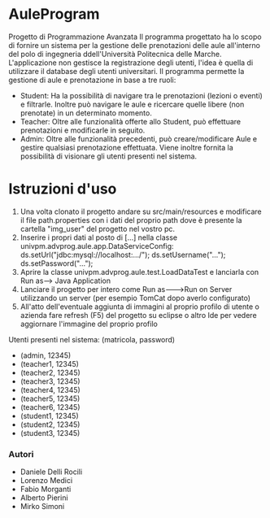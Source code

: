 # AuleProgram
Progetto di Programmazione Avanzata
Il programma progettato ha lo scopo di fornire un sistema per la gestione delle prenotazioni delle aule all'interno del polo di ingegneria ddell'Università Politecnica delle Marche.
L'applicazione non gestisce la registrazione degli utenti, l'idea è quella di utilizzare il database degli utenti universitari.
Il programma permette la gestione di aule e prenotazione in base a tre ruoli:
- Student: Ha la possibilità di navigare tra le prenotazioni (lezioni o eventi) e filtrarle. Inoltre può navigare le aule e ricercare quelle libere (non prenotate) in un determinato momento.
- Teacher: Oltre alle funzionalità offerte allo Student, può effettuare prenotazioni e modificarle in seguito.
- Admin: Oltre alle funzionalità precedenti, può creare/modificare Aule e gestire qualsiasi prenotazione effettuata. Viene inoltre fornita la possibilità di visionare gli utenti presenti nel sistema.


# Istruzioni d'uso
1. Una volta clonato il progetto andare su src/main/resources e modificare il file path.properties con i dati del proprio path dove è presente la cartella "img_user" del progetto nel vostro pc.
2. Inserire i propri dati al posto di [...] nella classe univpm.advprog.aule.app.DataServiceConfig:
            ds.setUrl("jdbc:mysql://localhost:.../");
			ds.setUsername("...");
			ds.setPassword("...");
3. Aprire la classe univpm.advprog.aule.test.LoadDataTest e lanciarla con Run as--> Java Application
4. Lanciare il progetto per intero come Run as--->Run on Server utilizzando un server (per esempio TomCat dopo averlo configurato)
5. All'atto dell'eventuale aggiunta di immagini al proprio profilo di utente o azienda fare refresh (F5) del progetto su eclipse o altro Ide per vedere aggiornare l'immagine del proprio profilo

Utenti presenti nel sistema: (matricola, password)
- (admin, 12345)
- (teacher1, 12345)
- (teacher2, 12345)
- (teacher3, 12345)
- (teacher4, 12345)
- (teacher5, 12345)
- (teacher6, 12345)
- (student1, 12345)
- (student2, 12345)
- (student3, 12345)

### Autori
- Daniele Delli Rocili
- Lorenzo Medici
- Fabio Morganti
- Alberto Pierini
- Mirko Simoni
